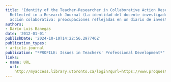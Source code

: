 ```yaml
---
title: 'Identity of the Teacher-Researcher in Collaborative Action Research: Concerns
  Reflected in a Research Journal (La identidad del docente investigador en la investigación
  acción colaborativa: preocupaciones reflejadas en un diario de investigación)'
authors:
- Darío Luis Banegas
date: '2012-01-01'
publishDate: '2024-10-10T14:22:56.297746Z'
publication_types:
- article-journal
publication: "*PROFILE: Issues in Teachers' Professional Development*"
links:
- name: URL
  url: 
    http://myaccess.library.utoronto.ca/login?qurl=https://www.proquest.com/docview/1697497913?accountid=14771&bdid=38382&_bd=xdBTtNnQ%2BKTyyQffMlT1Gk4Aq%2FQ%3D
---
```

